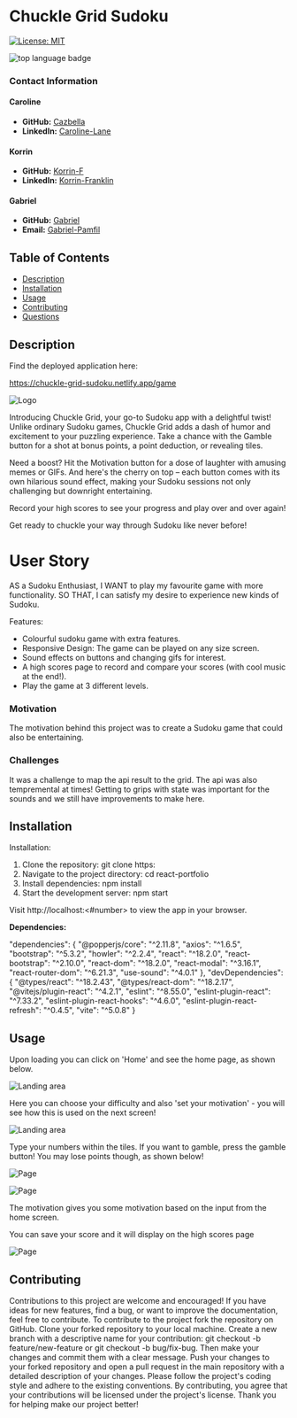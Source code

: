 # Chuckle Grid Sudoku

[![License: MIT](https://img.shields.io/badge/License-MIT-yellow.svg)](https://opensource.org/licenses/MIT)

![top language badge](https://img.shields.io/github/languages/top/korrin-f/chuckle-grid-sudoku)         

### Contact Information

#### Caroline 

- **GitHub:** [Cazbella](https://github.com/Cazbella)
- **LinkedIn:** [Caroline-Lane](https://www.linkedin.com/in/caroline-lane7/) 

#### Korrin

- **GitHub:** [Korrin-F](https://github.com/Korrin-F)
- **LinkedIn:** [Korrin-Franklin](https://www.linkedin.com/in/korrin-franklin/) 

#### Gabriel

- **GitHub:** [Gabriel](https://github.com/M4r1aN24)
- **Email:** [Gabriel-Pamfil](https://www.linkedin.com/in/gabriel-pamfil-28a449236/)




## Table of Contents
- [Description](#description)
- [Installation](#installation)
- [Usage](#usage)
- [Contributing](#contributing)
- [Questions](#questions)


## Description

Find the deployed application here: 

https://chuckle-grid-sudoku.netlify.app/game

![Logo](./src/assets/images/logo_transformed@0.25x.png)

Introducing Chuckle Grid, your go-to Sudoku app with a delightful twist! Unlike ordinary Sudoku games, Chuckle Grid adds a dash of humor and excitement to your puzzling experience. Take a chance with the Gamble button for a shot at bonus points, a point deduction, or revealing tiles. 

Need a boost? Hit the Motivation button for a dose of laughter with amusing memes or GIFs. And here's the cherry on top – each button comes with its own hilarious sound effect, making your Sudoku sessions not only challenging but downright entertaining. 

Record your high scores to see your progress and play over and over again!

Get ready to chuckle your way through Sudoku like never before!


# User Story

AS a Sudoku Enthusiast,
I WANT to play my favourite game with more functionality.
SO THAT,  I can satisfy my desire to experience new kinds of Sudoku.


Features:
- Colourful sudoku game with extra features.
- Responsive Design: The game can be played on any size screen.
- Sound effects on buttons and changing gifs for interest.
- A high scores page to record and compare your scores (with cool music at the end!).
- Play the game at 3 different levels.

### Motivation

The motivation behind this project was to create a Sudoku game that could also be entertaining.

### Challenges

It was a challenge to map the api result to the grid. The api was also tempremental at times! Getting to grips with state was important for the sounds and we still have improvements to make here. 


## Installation
Installation:
1. Clone the repository: git clone https:
2. Navigate to the project directory: cd react-portfolio
3. Install dependencies: npm install
4. Start the development server: npm start

Visit http://localhost:<#number> to view the app in your browser.

**Dependencies:**

  "dependencies": {
    "@popperjs/core": "^2.11.8",
    "axios": "^1.6.5",
    "bootstrap": "^5.3.2",
    "howler": "^2.2.4",
    "react": "^18.2.0",
    "react-bootstrap": "^2.10.0",
    "react-dom": "^18.2.0",
    "react-modal": "^3.16.1",
    "react-router-dom": "^6.21.3",
    "use-sound": "^4.0.1"
  },
  "devDependencies": {
    "@types/react": "^18.2.43",
    "@types/react-dom": "^18.2.17",
    "@vitejs/plugin-react": "^4.2.1",
    "eslint": "^8.55.0",
    "eslint-plugin-react": "^7.33.2",
    "eslint-plugin-react-hooks": "^4.6.0",
    "eslint-plugin-react-refresh": "^0.4.5",
    "vite": "^5.0.8"
  }


## Usage

Upon loading you can click on 'Home' and see the home page, as shown below. 

![Landing area](./src/assets/images/screenshots/Screenshot-landing-area.png)

Here you can choose your difficulty and also 'set your motivation' - you will see how this is used on the next screen!

![Landing area](./src/assets/images/screenshots/Screenshot-grid.png)

Type your numbers within the tiles. If you want to gamble, press the gamble button! You may lose points though, as shown below!

![Page](./src/assets/images/screenshots/Screenshot-modal2.png)

![Page](./src/assets/images/screenshots/Screenshot-modal.png)

The motivation gives you some motivation based on the input from the home screen. 

You can save your score and it will display on the high scores page

![Page](./src/assets/images/screenshots/Screenshot-highscores.png)

## Contributing
Contributions to this project are welcome and encouraged! If you have ideas for new features, find a bug, or want to improve the documentation, feel free to contribute. To contribute to the project fork the repository on GitHub. Clone your forked repository to your local machine. Create a new branch with a descriptive name for your contribution: git checkout -b feature/new-feature or git checkout -b bug/fix-bug. Then make your changes and commit them with a clear message. Push your changes to your forked repository and open a pull request in the main repository with a detailed description of your changes. Please follow the project's coding style and adhere to the existing conventions. By contributing, you agree that your contributions will be licensed under the project's license. Thank you for helping make our project better!
